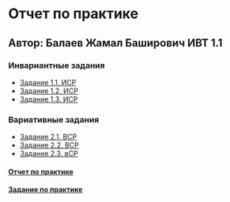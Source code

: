 # Отчет по практике
## **Автор:** Балаев Жамал Баширович ИВТ 1.1

### **Инвариантные задания**
* [Задание 1.1. ИСР]()
* [Задание 1.2. ИСР]()
* [Задание 1.3. ИСР]()

### **Вариативные задания**
* [Задание 2.1. ВСР]()
* [Задание 2.2. ВСР]()
* [Задание 2.3. вСР]()

#### [Отчет по практике]()

#### [Задание по практике]()
